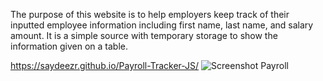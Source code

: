 The purpose of this website is to help employers keep track of their inputted employee information including first name, last name, and salary amount. It is a simple source with temporary storage to show the information given on a table.

https://saydeezr.github.io/Payroll-Tracker-JS/
![Screenshot Payroll](https://github.com/Saydeezr/Payroll-Tracker-JS/assets/157931019/c39a9f5c-d756-40c8-b90c-d77da5fafcaa)
